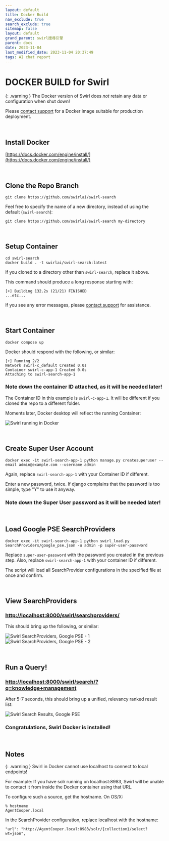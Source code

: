 ```yaml
---
layout: default
title: Docker Build
nav_exclude: true
search_exclude: true
sitemap: false
layout: default
grand_parent: swirl搜尋引擎
parent: docs
date: 2023-11-04
last_modified_date: 2023-11-04 20:37:49
tags: AI chat report
---
```


# DOCKER BUILD for Swirl 

{: .warning }
The Docker version of Swirl does *not* retain any data or configuration when shut down!

Please [contact support](mailto:support@swirl.today) for a Docker image suitable for production deployment. 

<br/>

## Install Docker

[https://docs.docker.com/engine/install/](https://docs.docker.com/engine/install/)

<br/>

## Clone the Repo Branch

```
git clone https://github.com/swirlai/swirl-search
```

Feel free to specify the name of a new directory, instead of using the default (`swirl-search`):

```
git clone https://github.com/swirlai/swirl-search my-directory
```

<br/>

## Setup Container

```
cd swirl-search
docker build . -t swirlai/swirl-search:latest
```

If you cloned to a directory other than `swirl-search`, replace it above.

This command should produce a long response starting with:

```
[+] Building 132.2s (21/21) FINISHED
...etc...
```

If you see any error messages, please [contact support](mailto:support@swirl.today) for assistance.

<br/>

## Start Container

```
docker compose up
```

Docker should respond with the following, or similar:

```
[+] Running 2/2
Network swirl-c_default Created 0.0s
Container swirl-c-app-1 Created 0.0s
Attaching to swirl-search-app-1
```

### Note down the container ID attached, as it will be needed later!

The Container ID in this example is `swirl-c-app-1`. It will be different if you cloned the repo to a different folder.

Moments later, Docker desktop will reflect the running Container:

![Swirl running in Docker](https://docs.swirl.today/images/swirl_docker.png)

<br/>

## Create Super User Account

```
docker exec -it swirl-search-app-1 python manage.py createsuperuser --email admin@example.com --username admin
```

Again, replace `swirl-search-app-1` with your Container ID if different. 

Enter a new password, twice. If django complains that the password is too simple, type "Y" to use it anyway. 

### Note down the Super User password as it will be needed later!

<br/>

## Load Google PSE SearchProviders

```
docker exec -it swirl-search-app-1 python swirl_load.py SearchProviders/google_pse.json -u admin -p super-user-password
```

Replace `super-user-password` with the password you created in the previous step. Also, replace `swirl-search-app-1` with your container ID if different. 

The script will load all SearchProvider configurations in the specified file at once and confirm.

<br/>

## View SearchProviders

### [http://localhost:8000/swirl/searchproviders/](http://localhost:8000/swirl/searchproviders/)

This should bring up the following, or similar:

![Swirl SearchProviders, Google PSE - 1](https://raw.githubusercontent.com/wiki/swirlai/swirl-search/images/swirl_sp_pse-1.png)
![Swirl SearchProviders, Google PSE - 2](https://raw.githubusercontent.com/wiki/swirlai/swirl-search/images/swirl_sp_pse-2.png)

<br/>

## Run a Query!

### [http://localhost:8000/swirl/search/?q=knowledge+management](http://localhost:8000/swirl/search/?q=knowledge+management)

After 5-7 seconds, this should bring up a unified, relevancy ranked result list:

![Swirl Search Results, Google PSE](https://raw.githubusercontent.com/wiki/swirlai/swirl-search/images/swirl_results_mixed_1.png)

### Congratulations, Swirl Docker is installed!

<br/>

## Notes

{: .warning }
Swirl in Docker cannot use localhost to connect to local endpoints!

For example: If you have solr running on localhost:8983, Swirl will be unable to contact it from inside the Docker container using that URL.

To configure such a source, get the hostname. On OS/X:

```
% hostname
AgentCooper.local
```

In the SearchProvider configuration, replace localhost with the hostname:

```
"url": "http://AgentCooper.local:8983/solr/{collection}/select?wt=json",
```
